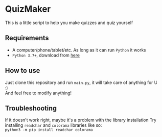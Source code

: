 # QuizMaker
This is a little script to help you make quizzes and quiz yourself

## Requirements
- A computer/phone/tablet/etc. As long as it can run `Python` it works
- `Python 3.7+`, download from [here](https://www.python.org/downloads/ "Download Python")

## How to use
Just clone this repository and run `main.py`, it will take care of anything for U :) <br>
And feel free to modify anything!

## Troubleshooting
If it doesn't work right, maybe it's a problem with the library installation
Try installing `readchar` and `colorama` libraries like so: <br>
`python3 -m pip install readchar colorama`
